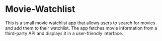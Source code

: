 # Movie-Watchlist
This is a small movie watchlist app that allows users to search for movies and add them to their watchlist. 
The app fetches movie information from a third-party API and displays it in a user-friendly interface.
